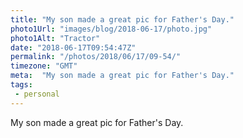 ```yaml
---
title: "My son made a great pic for Father's Day."
photo1Url: "images/blog/2018-06-17/photo.jpg"
photo1Alt: "Tractor"
date: "2018-06-17T09:54:47Z"
permalink: "/photos/2018/06/17/09-54/"
timezone: "GMT"
meta:  "My son made a great pic for Father's Day."
tags:
 - personal
---
```

My son made a great pic for Father's Day.
